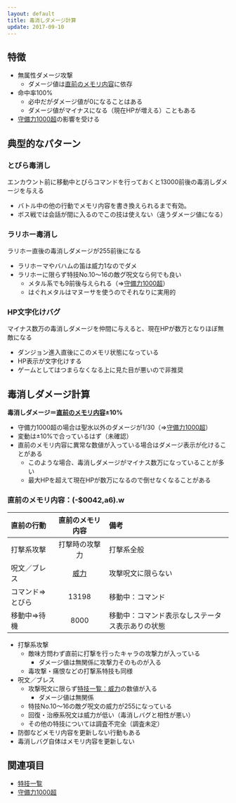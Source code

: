 ```yaml
---
layout: default
title: 毒消しダメージ計算
update: 2017-09-10
---
```


## 特徴

* 無属性ダメージ攻撃
	* ダメージ値は[直前のメモリ内容](#auto0042)に依存
* 命中率100%
	* 必中だがダメージ値が0になることはある
	* ダメージ値がマイナスになる（現在HPが増える）こともある
* [守備力1000超](misc#def1000over)の影響を受ける


## 典型的なパターン

### とびら毒消し

エンカウント前に移動中とびらコマンドを行っておくと13000前後の毒消しダメージを与える

* バトル中の他の行動でメモリ内容を書き換えられるまで有効。
* ボス戦では会話が間に入るのでこの技は使えない（違うダメージ値になる）

### ラリホー毒消し

ラリホー直後の毒消しダメージが255前後になる

* ラリホーマやバハムの笛は威力1なのでダメ
* ラリホーに限らず特技No.10～16の敵グ呪文なら何でも良い
	* メタル系でも9前後与えられる（⇒[守備力1000超](misc#def1000over)）
	* はぐれメタルはマヌーサを使うのでそれなりに実用的

### HP文字化けバグ

マイナス数万の毒消しダメージを仲間に与えると、現在HPが数万となりほぼ無敵になる

* ダンジョン進入直後にこのメモリ状態になっている
* HP表示が文字化けする
* ゲームとしてはつまらなくなる上に見た目が悪いので非推奨


## 毒消しダメージ計算

__毒消しダメージ＝[直前のメモリ内容](#auto0042)±10%__

* 守備力1000超の場合は聖水以外のダメージが1/30（⇒[守備力1000超](misc#def1000over)）
* 変動は±10%で合っているはず（未確認）
* 直前のメモリ内容に異常な数値が入っている場合はダメージ表示が化けることがある
	* このような場合、毒消しダメージがマイナス数万になっていることが多い
	* 最大HPを超えて現在HPが数万になるので倒せなくなることがある

### <a name="auto0042">直前のメモリ内容：(-$0042,a6).w

| 直前の行動       | 直前のメモリ内容 | 備考                                             |
|:-----------------|:----------------:|:-------------------------------------------------|
| 打撃系攻撃       | 打撃時の攻撃力   | 打撃系全般                                       |
| 呪文／ブレス     | [威力](skill_id) | 攻撃呪文に限らない                               |
| コマンド⇒とびら | 13198            | 移動中：コマンド                                 |
| 移動中⇒待機     | 8000             | 移動中：コマンド表示なしステータス表示ありの状態 |

* 打撃系攻撃
	* 敵味方問わず直前に打撃を行ったキャラの攻撃力が入っている
		* ダメージ値は無関係に攻撃力そのものが入る
	* 毒攻撃・痛恨などの打撃系特技も同様
* 呪文／ブレス
	* 攻撃呪文に限らず[特技一覧：威力](skill_id)の数値が入る
		* ダメージ値は無関係
	* 特技No.10～16の敵グ呪文の威力が255になっている
	* 回復・治療系呪文は威力が低い（毒消しバグと相性が悪い）
	* その他の特技については調査不完全（調査未定）
* 防御などメモリ内容を更新しない行動もある
* 毒消しバグ自体はメモリ内容を更新しない


## 関連項目

* [特技一覧](skill_id)
* [守備力1000超](misc#def1000over)
